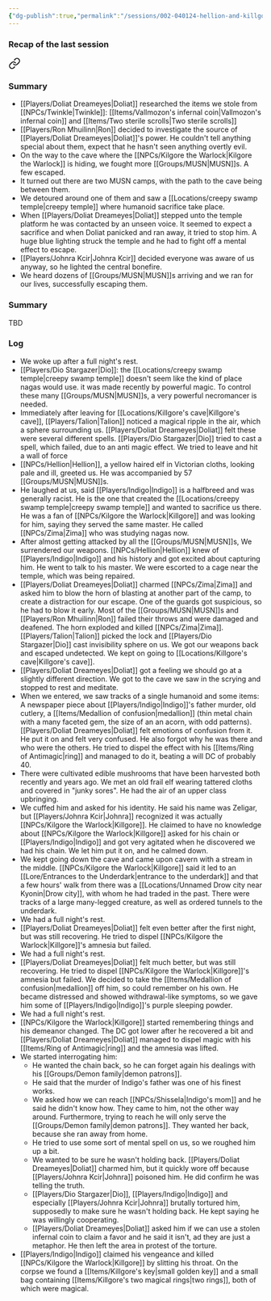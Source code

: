 ```yaml
---
{"dg-publish":true,"permalink":"/sessions/002-040124-hellion-and-killgore/","tags":["session"],"noteIcon":"session"}
---
```


### Recap of the last session

<div class="transclusion internal-embed is-loaded"><a class="markdown-embed-link" href="/sessions/001-261223-musn-militaristic-undead-swamp-naga-and-their-temple/#summary" aria-label="Open link"><svg xmlns="http://www.w3.org/2000/svg" width="24" height="24" viewBox="0 0 24 24" fill="none" stroke="currentColor" stroke-width="2" stroke-linecap="round" stroke-linejoin="round" class="svg-icon lucide-link"><path d="M10 13a5 5 0 0 0 7.54.54l3-3a5 5 0 0 0-7.07-7.07l-1.72 1.71"></path><path d="M14 11a5 5 0 0 0-7.54-.54l-3 3a5 5 0 0 0 7.07 7.07l1.71-1.71"></path></svg></a><div class="markdown-embed">



### Summary
- [[Players/Doliat Dreameyes\|Doliat]] researched the items we stole from [[NPCs/Twinkle\|Twinkle]]:  [[Items/Vallmozon's infernal coin\|Vallmozon's infernal coin]] and [[Items/Two sterile scrolls\|Two sterile scrolls]]
- [[Players/Ron Mhuilinn\|Ron]] decided to investigate the source of [[Players/Doliat Dreameyes\|Doliat]]'s power. He couldn't tell anything special about them, expect that he hasn't seen anything overtly evil.
- On the way to the cave where the [[NPCs/Kilgore the Warlock\|Kilgore the Warlock]] is hiding, we fought more [[Groups/MUSN\|MUSN]]s. A few escaped.
- It turned out there are two MUSN camps, with the path to the cave being between them. 
- We detoured around one of them and saw a [[Locations/creepy swamp temple\|creepy temple]] where humanoid sacrifice take place.
- When [[Players/Doliat Dreameyes\|Doliat]] stepped unto the temple platform ​he was contacted by an unseen voice. It seemed to expect a sacrifice and when Doliat panicked and ran away, it tried to stop him. A huge blue lighting struck the temple and he had to fight off a mental effect to escape.
- [[Players/Johnra Kcir\|Johnra Kcir]] decided everyone was aware of us anyway, so he lighted the central bonefire.
- We heard dozens of [[Groups/MUSN\|MUSN]]s arriving and we ran for our lives, successfully escaping them.


</div></div>

### Summary
TBD
### Log
- We woke up after a full night's rest.
- [[Players/Dio Stargazer\|Dio]]: the [[Locations/creepy swamp temple\|creepy swamp temple]] doesn't seem like the kind of place nagas would use. ​it was made recently by powerful magic. To control these many [[Groups/MUSN\|MUSN]]s, a very powerful necromancer is needed.
- Immediately after leaving for [[Locations/Killgore's cave\|Killgore's cave]], [[Players/Talion\|Talion]] noticed a magical ripple in the air, which a sphere surrounding us. [[Players/Doliat Dreameyes\|Doliat]] felt these were several different spells. [[Players/Dio Stargazer\|Dio]] tried to cast a spell, which failed, due to an anti magic effect. We tried to leave and hit a wall of force 
- [[NPCs/Hellion\|Hellion]], a yellow haired elf in Victorian cloths, looking pale and ill, greeted us. He was accompanied by 57 [[Groups/MUSN\|MUSN]]s.
- He laughed at us, said [[Players/Indigo\|Indigo]] is a halfbreed and was generally racist. He is the one that created the [[Locations/creepy swamp temple\|creepy swamp temple]] and wanted to sacrifice us there. He was a fan of [[NPCs/Kilgore the Warlock\|Killgore]] and was looking for him, saying they served the same master. He called [[NPCs/Zima\|Zima]] who was studying nagas now.
- After almost getting attacked by all the [[Groups/MUSN\|MUSN]]s, We surrendered our weapons. [[NPCs/Hellion\|Hellion]] knew of [[Players/Indigo\|Indigo]] and his history and got excited about capturing him. He  went to talk to his master. We were escorted to a cage near the temple, which was being repaired.
- [[Players/Doliat Dreameyes\|Doliat]] charmed [[NPCs/Zima\|Zima]] and asked him to blow the horn of blasting at another part of the camp, to create a distraction for our escape. One of the guards got suspicious, so he had to blow it early. Most of the [[Groups/MUSN\|MUSN]]s and [[Players/Ron Mhuilinn\|Ron]] failed their throws and were damaged and deafened. The horn exploded and killed [[NPCs/Zima\|Zima]]. [[Players/Talion\|Talion]] picked the lock and [[Players/Dio Stargazer\|Dio]] cast invisibility sphere on us. We got our weapons back and escaped undetected. We kept on going to [[Locations/Killgore's cave\|Killgore's cave]].
- [[Players/Doliat Dreameyes\|Doliat]] got a feeling we should go at a slightly different direction. We got to the cave we saw in the scrying and stopped to rest and meditate.
- When we entered, we saw tracks of a single humanoid and some items: A newspaper piece about [[Players/Indigo\|Indigo]]'s father murder, old cutlery, a [[Items/Medallion of confusion\|medallion]] (thin metal chain with a many faceted gem, the size of an an acorn, with odd patterns). [[Players/Doliat Dreameyes\|Doliat]] felt emotions of confusion from it. He put it on and felt very confused. He also forgot why he was there and who were the others. He tried to dispel the effect with his [[Items/Ring of Antimagic\|ring]] and managed to do it, beating a will DC of probably 40. 
- There were cultivated edible mushrooms that have been harvested both recently and years ago. We met an old frail elf wearing tattered cloths and covered in "junky sores". He had the air of an upper class upbringing.
- We cuffed him and asked for his identity. He said his name was Zeligar, but [[Players/Johnra Kcir\|Johnra]] recognized it was actually [[NPCs/Kilgore the Warlock\|Killgore]]. He claimed to have no knowledge about [[NPCs/Kilgore the Warlock\|Killgore]] asked for his chain or [[Players/Indigo\|Indigo]] and got very agitated when he discovered we had his chain. We let him put it on, and he calmed down.
- We kept going down the cave and came upon cavern with a stream in the middle. [[NPCs/Kilgore the Warlock\|Killgore]] said it led to an [[Lore/Entrances to the Underdark\|entrance to the underdark]] and that a few hours' walk from there was a [[Locations/Unnamed Drow city near Kyonin\|Drow city]], with whom he had traded in the past. There were tracks of a large many-legged creature, as well as ordered tunnels to the underdark.
-  We had a full night's rest.
-  [[Players/Doliat Dreameyes\|Doliat]] felt even better after the first night, but was still recovering. He tried to dispel [[NPCs/Kilgore the Warlock\|Killgore]]'s amnesia but failed.
- We had a full night's rest.
- [[Players/Doliat Dreameyes\|Doliat]] felt much better, but was still recovering. He tried to dispel [[NPCs/Kilgore the Warlock\|Killgore]]'s amnesia but failed. We decided to take the [[Items/Medallion of confusion\|medallion]] off him, so could remember on his own. He became distressed and showed withdrawal-like symptoms, so we gave him some of [[Players/Indigo\|Indigo]]'s purple sleeping powder.
- We had a full night's rest.
- [[NPCs/Kilgore the Warlock\|Killgore]] started remembering things and his demeanor changed. The DC got lower after he recovered a bit and  [[Players/Doliat Dreameyes\|Doliat]] managed to dispel magic with his [[Items/Ring of Antimagic\|ring]] and the amnesia was lifted.
- We started interrogating him:
	- He wanted  the chain back, so he can forget again his dealings with his [[Groups/Demon family\|demon patrons]].
	- He said that the murder of Indigo's father was one of his finest works.
	- We asked how we can reach  [[NPCs/Shissela\|Indigo's mom]] and he said he didn't know how. They came to him, not the other way around. Furthermore, trying to reach he will only serve the [[Groups/Demon family\|demon patrons]]. They wanted her back, because she ran away from home.
	- He tried to use some sort of mental spell on us, so we roughed him up a bit.
	- We wanted to be sure he wasn't holding back. [[Players/Doliat Dreameyes\|Doliat]]  charmed him, but it quickly wore off because [[Players/Johnra Kcir\|Johnra]] poisoned him. He did confirm he was telling the truth.
	-  [[Players/Dio Stargazer\|Dio]], [[Players/Indigo\|Indigo]] and especially [[Players/Johnra Kcir\|Johnra]] brutally tortured him, supposedly to make sure he wasn't holding back. He kept saying he was willingly cooperating.
	- [[Players/Doliat Dreameyes\|Doliat]] asked him if we can use a stolen infernal coin to claim a favor and he said it isn't, ad they are just a metaphor. He then left the area in protest of the torture.
- [[Players/Indigo\|Indigo]] claimed his vengeance and killed [[NPCs/Kilgore the Warlock\|Killgore]] by slitting his throat. On the corpse we found a [[Items/Killgore's key\|small golden key]] and a small bag containing [[Items/Killgore's two magical rings\|two rings]], both of which were magical.